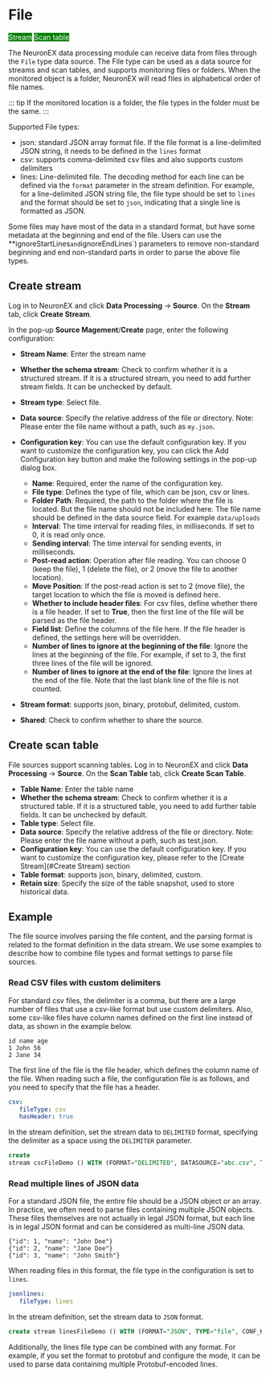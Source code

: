 # File

<span style="background:green;color:white;">Stream</span>        <span style="background:green;color:white">Scan table</span>


The NeuronEX data processing module can receive data from files through the `File` type data source. The File type can be used as a data source for streams and scan tables, and supports monitoring files or folders. When the monitored object is a folder, NeuronEX will read files in alphabetical order of file names.

::: tip
If the monitored location is a folder, the file types in the folder must be the same.
:::

Supported File types:

- json: standard JSON array format file. If the file format is a line-delimited JSON string, it needs to be defined in the `lines` format
- csv: supports comma-delimited csv files and also supports custom delimiters
- lines: Line-delimited file. The decoding method for each line can be defined via the `format` parameter in the stream definition. For example, for a line-delimited JSON string file, the file type should be set to `lines` and the format should be set to `json`, indicating that a single line is formatted as JSON.

Some files may have most of the data in a standard format, but have some metadata at the beginning and end of the file. Users can use the **ignoreStartLines` and `ignoreEndLines`) parameters to remove non-standard beginning and end non-standard parts in order to parse the above file types.


## Create stream

Log in to NeuronEX and click **Data Processing** -> **Source**. On the **Stream** tab, click **Create Stream**.

In the pop-up **Source Magement**/**Create** page, enter the following configuration:

- **Stream Name**: Enter the stream name
- **Whether the schema stream**: Check to confirm whether it is a structured stream. If it is a structured stream, you need to add further stream fields. It can be unchecked by default.
- **Stream type**: Select file.
- **Data source**: Specify the relative address of the file or directory. Note: Please enter the file name without a path, such as `my.json`.
- **Configuration key**: You can use the default configuration key. If you want to customize the configuration key, you can click the Add Configuration key button and make the following settings in the pop-up dialog box. 
   - **Name**: Required, enter the name of the configuration key.
   - **File type**: Defines the type of file, which can be json, csv or lines.
   - **Folder Path**: Required, the path to the folder where the file is located. But the file name should not be included here. The file name should be defined in the data source field. For example `data/uploads`
   - **Interval**: The time interval for reading files, in milliseconds. If set to 0, it is read only once.
   - **Sending interval**: The time interval for sending events, in milliseconds.
   - **Post-read action**: Operation after file reading. You can choose 0 (keep the file), 1 (delete the file), or 2 (move the file to another location).
   - **Move Position**: If the post-read action is set to 2 (move file), the target location to which the file is moved is defined here.
   - **Whether to include header files**: For csv files, define whether there is a file header. If set to **True**, then the first line of the file will be parsed as the file header.
   - **Field list**: Define the columns of the file here. If the file header is defined, the settings here will be overridden.
   - **Number of lines to ignore at the beginning of the file**: Ignore the lines at the beginning of the file. For example, if set to 3, the first three lines of the file will be ignored.
   - **Number of lines to ignore at the end of the file**: Ignore the lines at the end of the file. Note that the last blank line of the file is not counted.
- **Stream format**: supports json, binary, protobuf, delimited, custom.

- **Shared**: Check to confirm whether to share the source.

## Create scan table

File sources support scanning tables. Log in to NeuronEX and click **Data Processing** -> **Source**. On the **Scan Table** tab, click **Create Scan Table**.

- **Table Name**: Enter the table name
- **Whether the schema stream**: Check to confirm whether it is a structured table. If it is a structured table, you need to add further table fields. It can be unchecked by default.
- **Table type**: Select file.
- **Data source**: Specify the relative address of the file or directory. Note: Please enter the file name without a path, such as test.json.
- **Configuration key**: You can use the default configuration key. If you want to customize the configuration key, please refer to the [Create Stream](#Create Stream) section
- **Table format**: supports json, binary, delimited, custom.
- **Retain size**: Specify the size of the table snapshot, used to store historical data.


## Example

The file source involves parsing the file content, and the parsing format is related to the format definition in the data stream. We use some examples to describe how to combine file types and format settings to parse file sources.

### Read CSV files with custom delimiters

For standard csv files, the delimiter is a comma, but there are a large number of files that use a csv-like format but use custom delimiters. Also, some csv-like files have column names defined on the first line instead of data, as shown in the example below.

```csv
id name age
1 John 56
2 Jane 34
```

The first line of the file is the file header, which defines the column name of the file. When reading such a file, the configuration file is as follows, and you need to specify that the file has a header.

```yaml
csv:
   fileType: csv
   hasHeader: true
```

In the stream definition, set the stream data to `DELIMITED` format, specifying the delimiter as a space using the `DELIMITER` parameter.

```SQL
create
stream cscFileDemo () WITH (FORMAT="DELIMITED", DATASOURCE="abc.csv", TYPE="file", DELIMITER=" ", CONF_KEY="csv"
```

### Read multiple lines of JSON data

For a standard JSON file, the entire file should be a JSON object or an array. In practice, we often need to parse files containing multiple JSON objects. These files themselves are not actually in legal JSON format, but each line is in legal JSON format and can be considered as multi-line JSON data.

```text
{"id": 1, "name": "John Doe"}
{"id": 2, "name": "Jane Doe"}
{"id": 3, "name": "John Smith"}
```

When reading files in this format, the file type in the configuration is set to `lines`.

```yaml
jsonlines:
   fileType: lines
```

In the stream definition, set the stream data to `JSON` format.

```SQL
create stream linesFileDemo () WITH (FORMAT="JSON", TYPE="file", CONF_KEY="jsonlines"
```

Additionally, the lines file type can be combined with any format. For example, if you set the format to protobuf and configure the mode, it can be used to parse data containing multiple Protobuf-encoded lines.